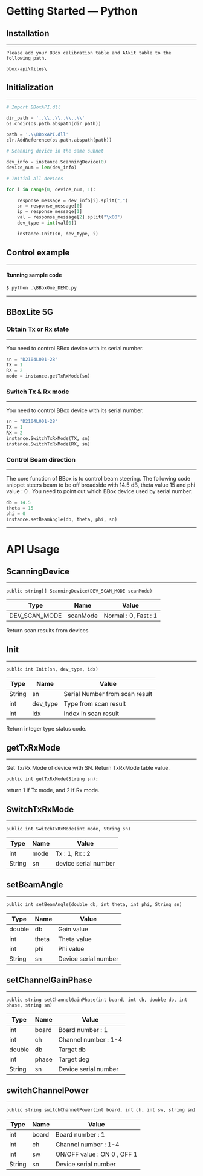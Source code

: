 # Getting Started — Python

## Installation
----------

    Please add your BBox calibration table and AAkit table to the following path.

    bbox-api\files\


## Initialization
----------

```python
# Import BBoxAPI.dll

dir_path = '..\\..\\..\\..\\'
os.chdir(os.path.abspath(dir_path))

path = '.\\BBoxAPI.dll'
clr.AddReference(os.path.abspath(path))

# Scanning device in the same subnet

dev_info = instance.ScanningDevice(0)
device_num = len(dev_info)

# Initial all devices

for i in range(0, device_num, 1):

	response_message = dev_info[i].split(",")
	sn = response_message[0]
	ip = response_message[1]
	val = response_message[2].split("\x00")
	dev_type = int(val[0])

	instance.Init(sn, dev_type, i)
```

## Control example
****
#### Running sample code
    $ python .\BBoxOne_DEMO.py
****
## BBoxLite 5G
### Obtain Tx or Rx state
---
You need to control BBox device with its serial number.

```python
sn = "D2104L001-28"
TX = 1
RX = 2
mode = instance.getTxRxMode(sn)
```
### Switch Tx & Rx mode
---
You need to control BBox device with its serial number.

```python
sn = "D2104L001-28"
TX = 1
RX = 2
instance.SwitchTxRxMode(TX, sn)
instance.SwitchTxRxMode(RX, sn)
```

### Control Beam direction
---
The core function of BBox is to control beam steering. The following code snippet steers beam to be off broadside with 14.5 dB, theta value 15 and phi value : 0 . You need to point out which BBox device used by serial number.

```python
db = 14.5
theta = 15
phi = 0
instance.setBeamAngle(db, theta, phi, sn)
```

****

# API Usage
## ScanningDevice
---
    public string[] ScanningDevice(DEV_SCAN_MODE scanMode)
| Type          | Name     | Value                |
| -             | -        | -                    |
| DEV_SCAN_MODE | scanMode | Normal : 0, Fast : 1 |

Return scan results from devices
## Init
---
    public int Init(sn, dev_type, idx)
| Type    | Name        | Value                           |
| -       | -           | -                               |
| String  | sn          | Serial Number from scan result |
| int     | dev_type    | Type from scan result           |
| int     | idx         | Index in scan result            |

Return integer type status code.

## getTxRxMode
---
Get Tx/Rx Mode of device with SN. Return TxRxMode table value.

    public int getTxRxMode(String sn); 

return 1 if Tx mode, and 2 if Rx mode.

## SwitchTxRxMode
---
    public int SwitchTxRxMode(int mode, String sn)
| Type   | Name  | Value                |
| -      | -     | -                    |
| int    | mode  | Tx : 1, Rx : 2       |
| String | sn    | device serial number |

## setBeamAngle
---
    public int setBeamAngle(double db, int theta, int phi, String sn)
| Type         | Name        | Value                 |
| -            | -           | -                     |
| double       | db          | Gain value            |
| int          | theta       | Theta value           |
| int          | phi         | Phi value             |
| String       | sn          | Device serial number  |


## setChannelGainPhase
---
    public string setChannelGainPhase(int board, int ch, double db, int phase, string sn)
| Type      | Name        | Value                 |
| -         | -           | -                     |
| int       | board       | Board number   : 1    |
| int       | ch          | Channel number : 1-4  |
| double    | db          | Target db             |
| int       | phase       | Target deg            |
| String    | sn          | Device serial number  |

## switchChannelPower
---
    public string switchChannelPower(int board, int ch, int sw, string sn)
| Type      | Name        | Value                          |
| -         | -           | -                              |
| int       | board       | Board number   : 1             |
| int       | ch          | Channel number : 1-4           |
| int       | sw          | ON/OFF value   : ON 0 , OFF 1  |
| String    | sn          | Device serial number           |


